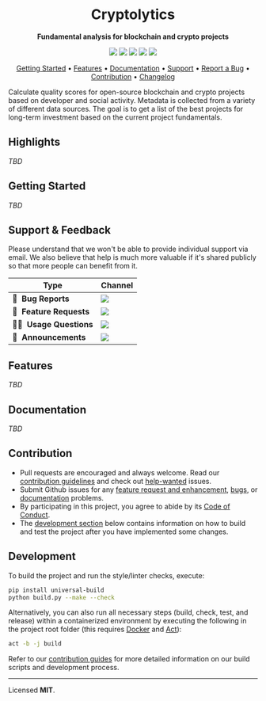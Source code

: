 <!-- markdownlint-disable MD033 MD041 -->
<h1 align="center">
    Cryptolytics
</h1>

<p align="center">
    <strong>Fundamental analysis for blockchain and crypto projects</strong>
</p>

<p align="center">
    <a href="https://pypi.org/project/cryptolytics/" title="PyPi Version"><img src="https://img.shields.io/pypi/v/cryptolytics?color=green&style=flat"></a>
    <a href="https://pypi.org/project/cryptolytics/" title="Python Version"><img src="https://img.shields.io/badge/Python-3.6%2B-blue&style=flat"></a>
    <a href="https://github.com/lukasmasuch/cryptolytics/blob/main/LICENSE" title="Project License"><img src="https://img.shields.io/badge/License-MIT-green.svg"></a>
    <a href="https://github.com/lukasmasuch/cryptolytics/actions?query=workflow%3Abuild-pipeline" title="Build status"><img src="https://img.shields.io/github/workflow/status/lukasmasuch/cryptolytics/build-pipeline?style=flat"></a>
    <a href="https://twitter.com/lukasmasuch" title="Follow on Twitter"><img src="https://img.shields.io/twitter/follow/lukasmasuch.svg?style=social&label=Follow"></a>
</p>

<p align="center">
  <a href="#getting-started">Getting Started</a> •
  <a href="#features">Features</a> •
  <a href="#documentation">Documentation</a> •
  <a href="#support--feedback">Support</a> •
  <a href="https://github.com/lukasmasuch/cryptolytics/issues/new?labels=bug&template=01_bug-report.md">Report a Bug</a> •
  <a href="#contribution">Contribution</a> •
  <a href="https://github.com/lukasmasuch/cryptolytics/releases">Changelog</a>
</p>

Calculate quality scores for open-source blockchain and crypto projects based on developer and social activity. Metadata is collected from a variety of different data sources. The goal is to get a list of the best projects for long-term investment based on the current project fundamentals.

## Highlights

_TBD_

## Getting Started

_TBD_

## Support & Feedback

Please understand that we won't be able to provide individual support via email. We also believe that help is much more valuable if it's shared publicly so that more people can benefit from it.

| Type                     | Channel                                              |
| ------------------------ | ------------------------------------------------------ |
| 🚨&nbsp; **Bug Reports**       | <a href="https://github.com/lukasmasuch/cryptolytics/issues?utf8=%E2%9C%93&q=is%3Aopen+is%3Aissue+label%3Abug+sort%3Areactions-%2B1-desc+" title="Open Bug Report"><img src="https://img.shields.io/github/issues/lukasmasuch/cryptolytics/bug.svg?label=bug"></a>                                 |
| 🎁&nbsp; **Feature Requests**  | <a href="https://github.com/lukasmasuch/cryptolytics/issues?q=is%3Aopen+is%3Aissue+label%3Afeature+sort%3Areactions-%2B1-desc" title="Open Feature Request"><img src="https://img.shields.io/github/issues/lukasmasuch/cryptolytics/feature.svg?label=feature%20request"></a>                                 |
| 👩‍💻&nbsp; **Usage Questions**   |  <a href="https://github.com/lukasmasuch/cryptolytics/issues?q=is%3Aopen+is%3Aissue+label%3Asupport+sort%3Areactions-%2B1-desc" title="Open Support Request"> <img src="https://img.shields.io/github/issues/lukasmasuch/cryptolytics/support.svg?label=support%20request"></a> |
| 📢&nbsp; **Announcements**  | <a href="https://twitter.com/lukasmasuch" title="Follow me on Twitter"><img src="https://img.shields.io/twitter/follow/lukasmasuch.svg?style=social&label=Follow"> |

## Features

_TBD_

## Documentation

_TBD_

## Contribution

- Pull requests are encouraged and always welcome. Read our [contribution guidelines](https://github.com/lukasmasuch/cryptolytics/tree/main/CONTRIBUTING.md) and check out [help-wanted](https://github.com/lukasmasuch/cryptolytics/issues?utf8=%E2%9C%93&q=is%3Aopen+is%3Aissue+label%3A"help+wanted"+sort%3Areactions-%2B1-desc+) issues.
- Submit Github issues for any [feature request and enhancement](https://github.com/lukasmasuch/cryptolytics/issues/new?assignees=&labels=feature&template=02_feature-request.md&title=), [bugs](https://github.com/lukasmasuch/cryptolytics/issues/new?assignees=&labels=bug&template=01_bug-report.md&title=), or [documentation](https://github.com/lukasmasuch/cryptolytics/issues/new?assignees=&labels=documentation&template=03_documentation.md&title=) problems.
- By participating in this project, you agree to abide by its [Code of Conduct](https://github.com/lukasmasuch/cryptolytics/blob/main/.github/CODE_OF_CONDUCT.md).
- The [development section](#development) below contains information on how to build and test the project after you have implemented some changes.

## Development

To build the project and run the style/linter checks, execute:

```bash
pip install universal-build
python build.py --make --check
```

Alternatively, you can also run all necessary steps (build, check, test, and release) within a containerized environment by executing the following in the project root folder (this requires [Docker](https://docs.docker.com/get-docker/) and [Act](https://github.com/nektos/act#installation)):

```bash
act -b -j build
```

Refer to our [contribution guides](https://github.com/lukasmasuch/cryptolytics/blob/main/CONTRIBUTING.md#development-instructions) for more detailed information on our build scripts and development process.

---

Licensed **MIT**.
